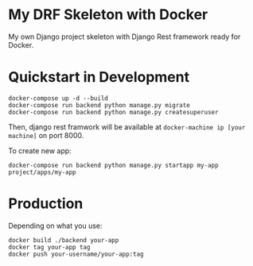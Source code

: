# My DRF Skeleton with Docker

My own Django project skeleton with Django Rest framework ready for Docker.

# Quickstart in Development

```
docker-compose up -d --build
docker-compose run backend python manage.py migrate
docker-compose run backend python manage.py createsuperuser
```

Then, django rest framwork will be available at `docker-machine ip [your machine]` on port 8000. 

To create new app:

```
docker-compose run backend python manage.py startapp my-app project/apps/my-app
```

# Production

Depending on what you use:

```
docker build ./backend your-app
docker tag your-app tag
docker push your-username/your-app:tag
```
